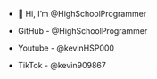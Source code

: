 - 👋 Hi, I’m @HighSchoolProgrammer

- GitHub - @HighSchoolProgrammer
- Youtube - @kevinHSP000
- TikTok - @kevin909867
